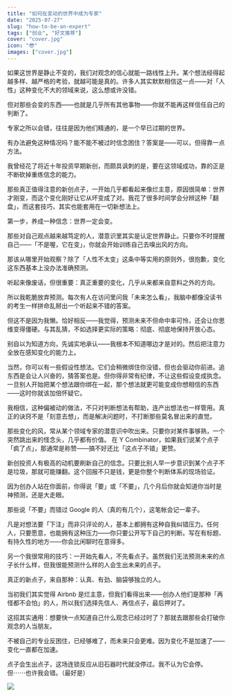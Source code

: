 ```yaml
---
title: "如何在变动的世界中成为专家"
date: "2025-07-27"
slug: "how-to-be-an-expert"
tags: ["创业", "好文推荐"]
cover: "cover.jpg"
icon: "😎"
images: ["cover.jpg"]
---
```

如果这世界是静止不变的，我们对观念的信心就能一路线性上升。某个想法经得起越多样、越严格的考验，就越可能是真的。许多人其实默默相信这一点——对「人性」这种变化不大的领域来说，这么想或许没错。



但对那些会变的东西——也就是几乎所有其他事物——你就不能再这样信任自己的判断了。



专家之所以会错，往往是因为他们精通的，是一个早已过期的世界。



有办法避免这种情况吗？能不能不被过时信念困住？答案是——可以，但得靠一点方法。



我曾经花了将近十年投资早期新创，而颇具讽刺的是，要在这领域成功，靠的正是不断砍掉重练信念的能力。



那些真正值得注意的新创点子，一开始几乎都看起来像烂主意，原因很简单：世界才刚变，而这个变化刚好让它从坏变成了对。我花了很多时间学会分辨这种「翻盘」，而这套技巧，其实也能套用在一切新想法上。



第一步，养成一种信念：世界一定会变。



那些对自己观点越来越笃定的人，潜意识里其实是认定世界静止。只要你不时提醒自己——「不是喔，它在变」，你就会开始训练自己去嗅出风的方向。



那该从哪里开始观察？除了「人性不太变」这条中等实用的原则外，很抱歉，变化这东西基本上没办法准确预测。



听起来像废话，但很重要：真正重要的变化，几乎从来都来自意料之外的方向。



所以我乾脆放弃预测。每次有人在访问里问我「未来怎么看」，我脑中都像没读书的考生一样拼命乱掰出一个听起来不错的答案。



但这不是因为我懒。恰好相反——我觉得，预测未来不但命中率可怜，还会让你思维变得僵硬。与其乱猜，不如选择更实际的策略：彻底、彻底地保持开放心态。



别自以为知道方向，先诚实地承认——我根本不知道哪边才是对的。然后把注意力全放在感知变化的能力上。



当然，你可以有一些假设性想法。它们会稍微绑住你没错，但也会驱动你前进。追东西是会让人兴奋的，猜答案也是。但你得非常有纪律，不让这些假设变成执念。
一旦别人开始把某个想法跟你绑在一起，那个想法就更可能变成你想相信的东西——这时你就该加倍怀疑它。



我相信，这种偏被动的做法，不只对判断想法有帮助，连产出想法也一样管用。真正的诀窍不是「刻意去想」，而是解决问题时，不打断那些莫名冒出来的直觉。



那些变化的风，常从某个领域专家的潜意识中吹出来。只要你对某件事够熟，一个突然跳出来的怪念头，几乎都有价值。
在 Y Combinator，如果我们说某个点子「疯了点」，那通常是称赞——搞不好还比「这点子不错」更赞。



新创投资人有极高的动机要刷新自己的信念。只要比别人早一步意识到某个点子不是垃圾，那就可能赚翻。这个回报不只是钱，更是你整个判断体系的现场验证。



因为创办人站在你面前，你得说「要」或「不要」，几个月后你就会知道你当时是神预测，还是大走眼。



那些说「不要」而错过 Google 的人（真的有几个），这笔帐会记一辈子。



凡是对想法要「下注」而非只评论的人，基本上都拥有这种自我纠错压力。任何人，只要愿意，也能拥有这种压力——你只要公开写下自己的判断。写在有标题、有持久性的地方——你会比闲聊时在意得多。



另一个我很常用的技巧：一开始先看人，不先看点子。虽然我们无法预测未来的点子长什么样，但我很能预测什么样的人会生出未来的点子。



真正的新点子，来自那种：认真、有劲、脑袋够独立的人。



当初我们其实觉得 Airbnb 是烂主意，但我们看得出来——创办人他们是那种「再怪都不会怕」的人，所以我们选择先信人、再信点子，最后押对了。



这招其实通用：想要快一点知道自己什么观念已经过时了？那就去跟那些会打破你观念的人当朋友。



不被自己的专业反困住，已经够难了，而未来只会更难。因为变化不是加速了——变化一直都在加速。



点子会生出点子，这场连锁反应从旧石器时代就没停过。我不认为它会停。
但⋯⋯也许我会错。（最好是）




![](https://prod-files-secure.s3.us-west-2.amazonaws.com/112d0858-5090-4d34-a606-b75eb8d65fd2/46476355-9cf3-4e99-9b7a-3531bc426380/1000202064.png?X-Amz-Algorithm=AWS4-HMAC-SHA256&X-Amz-Content-Sha256=UNSIGNED-PAYLOAD&X-Amz-Credential=ASIAZI2LB466WZ6XXUKI%2F20251017%2Fus-west-2%2Fs3%2Faws4_request&X-Amz-Date=20251017T044739Z&X-Amz-Expires=3600&X-Amz-Security-Token=IQoJb3JpZ2luX2VjEPL%2F%2F%2F%2F%2F%2F%2F%2F%2F%2FwEaCXVzLXdlc3QtMiJHMEUCIQC%2FxLYG06OvlKL2sP1SHFMXH2Y2y%2FiAv9W7caIV1ZF4SgIgWA3JCSGYrCq%2FqTye7zndEViLql0PE3%2FpdRzv2T%2By1KEqiAQIm%2F%2F%2F%2F%2F%2F%2F%2F%2F%2F%2FARAAGgw2Mzc0MjMxODM4MDUiDOLyCyVPaDU2Dyv6iyrcA0AbD7b3O7olLyz0dDhHNq%2BXIKlDNk3EcR25IeR6M7pH3NXpi5TSHTinrQ4AImRpRr7jHwX3Pgq5AZ4IVaYK6JliPi33Huy%2BfJ0njYs9EfBOY%2BVCFJR5hoXQv8DEu4w2NHfoUbaaO6iGwCyU9hP3SkTmHF2BLqYIA83I6dnkfR0n6JEQXEHn6svVqsvr%2F8i5qI5angpZIhlVpdAxJMUYCFn%2BaqgX4LtTLv9R0w8u7vANRztbCpdcHWkAcaAqRCk87Yu8jSySjofYTb7wZv%2BcP5sBMsDXoKzdqFPZeSzJ0fTXiMTRuIgaEMMD0rhQBNgqvKQbEHz5uF0d5p9MLNgU6E%2FUb8SwIYGoSxsJrViETgt8Y1kvv%2F8pc9sQoiBhmlOywOXip1LKp7MrnxRSc03ychDXwqYR0AfDqTmTqgZ4REsu5Jsnx3%2BHfWYi3l8z3idbq6ijnP6gPZH6ZIQRRG0vEFMapTZM6kLk0iKvUwiJzT5wDGnFZKG20QNmoyTHv%2FooklNvZJwgcUaiXdBC5UJ9AfpxYAxGXY%2Fr97%2FOpYWDGVIVhNcNHVbJK%2FgZqez2qIc126lmoYAgOi6x6UThDOl%2BdJ6brK%2FzzuX0cWSdHki%2BcLaPwQ0CV1kstV%2B8G%2BB0MOTBxscGOqUBGqFRcV%2FbpWQG4unuSx4k9wS2WpgD0pbnIdQAmtBN9SU%2ByS1PRuIyTOIC0vjOIbTWHn%2BU93RVx5Wri7%2FWmOCLAzR5NaivSxaDK%2B9z0wBcfRSY9AMrEzxYYYFigkemupbaD0ft9TH%2BK90DB4kK6Q2uc4pKRO1HwqC0bJ4cCherRmySR1uaSV8hnHEmWt2LRFBW6majTA1%2FrLaQb5rxN2%2FviDluHcRs&X-Amz-Signature=340521306ef0795486d1ff1de579b4b8c6e662435303fa3cc597e863b8098497&X-Amz-SignedHeaders=host&x-amz-checksum-mode=ENABLED&x-id=GetObject)

